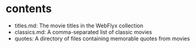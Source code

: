 # contents

* titles.md: The movie titles in the WebFlyx collection
* classics.md: A comma-separated list of classic movies
* quotes: A directory of files containing memorable quotes from movies
